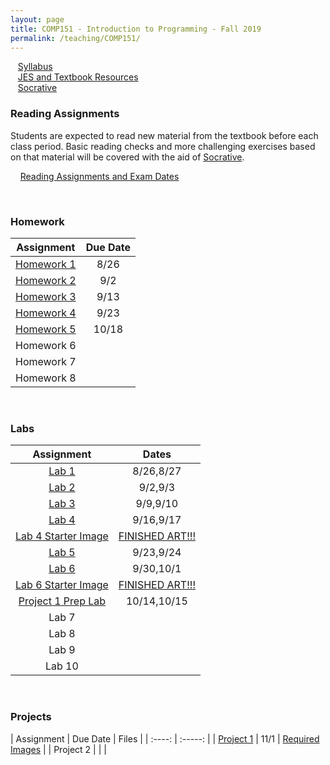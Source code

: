 ```yaml
---
layout: page
title: COMP151 - Introduction to Programming - Fall 2019
permalink: /teaching/COMP151/
---
```


&nbsp;&nbsp;&nbsp;[Syllabus](/teaching/COMP151/comp151-syllabus.pdf)  
&nbsp;&nbsp;&nbsp;[JES and Textbook Resources](http://coweb.cc.gatech.edu/mediaComp-teach#Python)  
&nbsp;&nbsp;&nbsp;[Socrative](https://socrative.com/)  



### Reading Assignments  

Students are expected to read new material from the textbook before each
class period. Basic reading checks and more challenging exercises based on
that material will be covered with the aid of [Socrative](https://socrative.com/).

&nbsp;&nbsp;&nbsp;&nbsp;[Reading Assignments and Exam Dates](/teaching/COMP151/homework/Reading)    

&nbsp;  


### Homework

| Assignment | Due Date |
| :----: | :-----: |
| [Homework 1](/teaching/COMP151/homework/homework1) | 8/26 |
| [Homework 2](/teaching/COMP151/homework/homework2) | 9/2 |
| [Homework 3](/teaching/COMP151/homework/homework3) | 9/13 |
| [Homework 4](/teaching/COMP151/homework/homework4) | 9/23 |
| [Homework 5](/teaching/COMP151/homework/homework5) | 10/18 |
| Homework 6 | |
| Homework 7 | |
| Homework 8 | |

&nbsp;   

### Labs

| Assignment | Dates |
| :----: | :-----: |
| [Lab 1](/teaching/COMP151/labs/lab1) | 8/26,8/27|
| [Lab 2](/teaching/COMP151/labs/lab2) | 9/2,9/3|
| [Lab 3](/teaching/COMP151/labs/lab3) | 9/9,9/10 |
| [Lab 4](/teaching/COMP151/labs/lab4)  | 9/16,9/17 |
| [Lab 4 Starter Image](/teaching/COMP151/labs/Lab4Starter.jpg) | [FINISHED ART!!!](/teaching/COMP151/labs/lab4Art) |
| [Lab 5](/teaching/COMP151/labs/lab5) | 9/23,9/24 |
| [Lab 6](/teaching/COMP151/labs/lab6) | 9/30,10/1 |
| [Lab 6 Starter Image](/teaching/COMP151/labs/Lab6-CatInABox-scaled.jpg) | [FINISHED ART!!!](/teaching/COMP151/labs/lab6Art) |
| [Project 1 Prep Lab](/teaching/COMP151/labs/project1prep) | 10/14,10/15 |
| Lab 7 | |
| Lab 8 | |
| Lab 9 | |
| Lab 10 | |

&nbsp;  

### Projects

| Assignment | Due Date | Files |
| :----: | :-----: |
| [Project 1](/teaching/COMP151/projects/project1) | 11/1 | [Required Images](/teaching/COMP151/projects/project1images.zip)  | 
| Project 2 | | |

&nbsp;  
